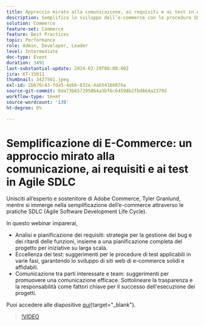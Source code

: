 ```yaml
---
title: Approccio mirato alla comunicazione, ai requisiti e ai test in Agile SDLC
description: Semplifica lo sviluppo dell’e-commerce con le procedure SDLC Agile, includendo l’analisi dei requisiti, la gestione del backlog, la pianificazione dei progetti, le strategie di test e la promozione di una comunicazione trasparente e responsabile per la corretta esecuzione.
solution: Commerce
feature-set: Commerce
feature: Best Practices
topic: Performance
role: Admin, Developer, Leader
level: Intermediate
doc-type: Event
duration: 3491
last-substantial-update: 2024-02-29T00:00:00Z
jira: KT-15011
thumbnail: 3427501.jpeg
exl-id: 2bb76c43-fda5-4ebb-832e-4ab54166076a
source-git-commit: 8da73b657295864a3bf6c64598b2fbd664a2379d
workflow-type: tm+mt
source-wordcount: '139'
ht-degree: 0%

---
```


# Semplificazione di E-Commerce: un approccio mirato alla comunicazione, ai requisiti e ai test in Agile SDLC

Unisciti all’esperto e sostenitore di Adobe Commerce, Tyler Granlund, mentre si immerge nella semplificazione dell’e-commerce attraverso le pratiche SDLC (Agile Software Development Life Cycle).

In questo webinar imparerai,

* Analisi e pianificazione dei requisiti: strategie per la gestione dei bug e dei ritardi delle funzioni, insieme a una pianificazione completa del progetto per iniziative su larga scala.
* Eccellenza dei test: suggerimenti per le procedure di test applicabili in varie fasi, garantendo lo sviluppo di siti web di e-commerce solidi e affidabili.
* Comunicazione tra parti interessate e team: suggerimenti per promuovere una comunicazione efficace. Sottolineare la trasparenza e la responsabilità come fattori chiave per il successo dell&#39;esecuzione dei progetti.

Puoi accedere alle diapositive [qui](../../assets/commerce/agile-sldc-slides.pdf){target="_blank"}.

>[!VIDEO](https://video.tv.adobe.com/v/3427501/?learn=on)
